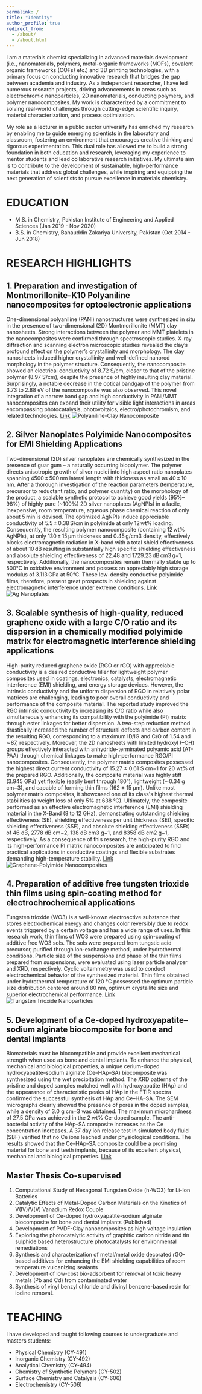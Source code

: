 ```yaml
---
permalink: /
title: "Identity"
author_profile: true
redirect_from: 
  - /about/
  - /about.html
---
```


I am a materials chemist specializing in advanced materials development (i.e., nanomaterials, polymers, metal-organic frameworks (MOFs), covalent organic frameworks (COFs) etc.) and 3D printing technologies, with a primary focus on conducting innovative research that bridges the gap between academia and industry. As a independent researcher, I have led numerous research projects, driving advancements in areas such as electrochromic nanoparticles, 2D nanomaterials, conducting polymers, and polymer nanocomposites. My work is characterized by a commitment to solving real-world challenges through cutting-edge scientific inquiry, material characterization, and process optimization.

My role as a lecturer in a public sector university has enriched my research by enabling me to guide emerging scientists in the laboratory and classroom, fostering an environment that encourages creative thinking and rigorous experimentation. This dual role has allowed me to build a strong foundation in both education and research, leveraging my experience to mentor students and lead collaborative research initiatives. My ultimate aim is to contribute to the development of sustainable, high-performance materials that address global challenges, while inspiring and equipping the next generation of scientists to pursue excellence in materials chemistry.

# EDUCATION
- M.S. in Chemistry, Pakistan Institute of Engineering and Applied Sciences (Jan 2019 - Nov 2020)
- B.S. in Chemistry, Bahauddin Zakariya University, Pakistan (Oct 2014 - Jun 2018)

RESEARCH HIGHLIGHTS
======
## 1. Preparation and investigation of Montmorillonite-K10 Polyaniline nanocomposites for optoelectronic applications
One-dimensional polyaniline (PANI) nanostructures were synthesized in situ in the presence of two-dimensional (2D) Montmorillonite (MMT) clay nanosheets. Strong interactions between the polymer and MMT platelets in the nanocomposites were confirmed through spectroscopic studies. X-ray diffraction and scanning electron microscopic studies revealed the clay’s profound effect on the polymer’s crystallinity and morphology. The clay nanosheets induced higher crystallinity and well-defined nanorod morphology in the polymer structure. Consequently, the nanocomposite showed an electrical conductivity of 8.72 S/cm, closer to that of the pristine polymer (8.97 S/cm), 
despite the presence of highly insulting clay material. Surprisingly, a notable decrease in the optical bandgap of the polymer from 3.73 to 2.88 eV of the nanocomposite was also observed. This novel integration of a narrow band gap and high conductivity in PANI/MMT nanocomposites can expand their utility for visible light interactions in areas encompassing photocatalysis, photovoltaics, electro/photochromism, and related technologies. [Link](https://www.cell.com/heliyon/fulltext/S2405-8440(24)03604-1)
![Polyaniline-Clay Nanocomposite](images/PANI.png) 

## 2. Silver Nanoplates Polyimide Nanocomposites for EMI Shielding Applications
Two-dimensional (2D) silver nanoplates are chemically synthesized in the presence of guar gum – a naturally occurring biopolymer. The polymer directs anisotropic growth of silver nuclei into high aspect ratio nanoplates spanning 4500 ± 500 nm lateral length with thickness as small as 40 ± 10 nm. After a thorough investigation of the reaction parameters (temperature, precursor to reductant ratio, and polymer quantity) on the morphology of the product, a scalable synthetic protocol to achieve good yields (95%–98%) of highly pure (~100%) 2D silver nanoplates (AgNPls) in a facile, inexpensive, room temperature, aqueous phase chemical reaction of only about 5 min is devised. The optimized AgNPls induce appreciable conductivity of 5.5 ± 0.38 S/cm in polyimide at only 12 wt% loading. Consequently, the resulting polymer nanocomposite (containing 12 wt% AgNPls), at only 130 ± 15 μm thickness and 0.45 g/cm3 density, effectively blocks electromagnetic radiation in X-band with a total shield effectiveness of about 10 dB resulting in substantially high specific shielding effectiveness and absolute shielding effectiveness of 22.48 and 1729.23 dB cm3 g−1, respectively. Additionally, the nanocomposites remain thermally stable up to 500°C in oxidative environment and possess an appreciably high storage modulus of 3.113 GPa at 50°C. These low-density conductive polyimide films, therefore, present great prospects in shielding against electromagnetic interference under extreme conditions. [Link](https://onlinelibrary.wiley.com/doi/abs/10.1002/app.55389)
![Ag Nanoplates](images/Ag.png) 

## 3. Scalable synthesis of high-quality, reduced graphene oxide with a large C/O ratio and its dispersion in a chemically modified polyimide matrix for electromagnetic interference shielding applications
High-purity reduced graphene oxide (RGO or rGO) with appreciable conductivity is a desired conductive filler for lightweight polymer composites used in coatings, electronics, catalysts, electromagnetic interference (EMI) shielding, and energy storage devices. However, the intrinsic conductivity and the uniform dispersion of RGO in relatively polar matrices are challenging, leading to poor overall conductivity and performance of the composite material. The reported study improved the RGO intrinsic conductivity by increasing its C/O ratio while also simultaneously enhancing its compatibility with the polyimide (PI) matrix through ester linkages for better dispersion. A two-step reduction method drastically increased the number of structural defects and carbon content in the resulting RGO, corresponding to a maximum ID/IG and C/O of 1.54 and ∼87, respectively. Moreover, the 2D nanosheets with limited hydroxyl (–OH) groups effectively interacted with anhydride-terminated polyamic acid (AT-PAA) through chemical linkages to make high-performance RGO/PI nanocomposites. Consequently, the polymer matrix composites possessed the highest direct current conductivity of 15.27 ± 0.61 S cm−1 for 20 wt% of the prepared RGO. Additionally, the composite material was highly stiff (3.945 GPa) yet flexible (easily bent through 180°), lightweight (∼0.34 g cm−3), and capable of forming thin films (162 ± 15 μm). Unlike most polymer matrix composites, it showcased one of its class's highest thermal stabilities (a weight loss of only 5% at 638 °C). Ultimately, the composite performed as an effective electromagnetic interference (EMI) shielding material in the X-Band (8 to 12 GHz), demonstrating outstanding shielding effectiveness (SE), shielding effectiveness per unit thickness (SEt), specific shielding effectiveness (SSE), and absolute shielding effectiveness (SSEt) of 46 dB, 2778 dB cm−2, 138 dB cm3 g−1, and 8358 dB cm2 g−1, respectively. As a consequence of this research, the high-purity RGO and its high-performance PI matrix nanocomposites are anticipated to find practical applications in conductive coatings and flexible substrates demanding high-temperature stability. [Link](https://pubs.rsc.org/en/content/articlehtml/2024/ra/d4ra00329b)
![Graphene-Polyimide Nanocomposites](images/Graphene.PNG)

## 4. Preparation of additive free tungsten trioxide thin films using spin-coating method for electrochrochemical applications
Tungsten trioxide (WO3) is a well-known electroactive substance that stores electrochemical energy and changes color reversibly due to redox events triggered by a certain voltage and has a wide range of uses. In this research work, thin films of WO3 were prepared using spin-coating of additive free WO3 sols. The sols were prepared from tungstic acid precursor, purified through ion-exchange method, under hydrothermal conditions. Particle size of the suspensions and phase of the thin films prepared from suspensions, were evaluated using laser particle analyzer and XRD, respectively. Cyclic voltammetry was used to conduct electrochemical behavior of the synthesized material. Thin films obtained under hydrothermal temperature of 120 ℃ possessed the optimum particle size distribution centered around 80 nm, optimum crystallite size and superior electrochemical performance. [Link](https://link.springer.com/article/10.1007/s13204-023-02790-w)
![Tungsten Trioxide Nanoparticles](images/tungsten.PNG)

## 5. Development of a Ce-doped hydroxyapatite–sodium alginate biocomposite for bone and dental implants
Biomaterials must be biocompatible and provide excellent mechanical strength when used as bone and dental implants. To enhance the physical, mechanical and biological properties, a unique cerium-doped hydroxyapatite–sodium alginate (Ce–HAp–SA) biocomposite was synthesized using the wet precipitation method. The XRD patterns of the pristine and doped samples matched well with hydroxyapatite (HAp) and the appearance of characteristic peaks of HAp in the FTIR spectra confirmed the successful synthesis of HAp and Ce–HA–SA. The SEM micrographs clearly showed the presence of pores in the doped samples, while a density of 3.0 g cm−3 was obtained. The maximum microhardness of 27.5 GPa was achieved in the 2 wt% Ce-doped sample. The anti-bacterial activity of the HAp–SA composite increases as the Ce concentration increases. A 37 day ion release test in simulated body fluid (SBF) verified that no Ce ions leached under physiological conditions. The results showed that the Ce–HAp–SA composite could be a promising material for bone and teeth implants, because of its excellent physical, mechanical and biological properties. [Link](https://pubs.rsc.org/en/content/articlelanding/2023/nj/d2nj06203h/unauth)

## Master Thesis Co-supervised
  1. Computational Study of Hexagonal Tungsten Oxide (h-WO3) for Li-Ion Batteries
  2. Catalytic Effects of Metal-Doped Carbon Materials on the Kinetics of V(IV)/V(V) Vanadium Redox Couple
  3. Development of Ce-doped hydroxyapatite-sodium alginate biocomposite for bone and dental implants (Published)
  4. Development of PVDF-Clay nanocomposites as high voltage insulation
  5. Exploring the photocatalytic activity of graphitic carbon nitride and tin sulphide based heterostructure photocatalysts for environmental remediations
  6. Synthesis and characterization of metal/metal oxide decorated rGO-based additives for enhancing the EMI shielding capabilities of room temperature vulcanizing sealants
  7. Development of low-cost bio-adsorbent for removal of toxic heavy metals (Pb and Cd) from contaminated water
  8. Synthesis of vinyl benzyl chloride and divinyl benzene-based resin for iodine removaL

# TEACHING
I have developed and taught following courses to undergraduate and masters students:
- Physical Chemistry (CY-491)
- Inorganic Chemistry (CY-492)
- Analytical Chemistry (CY-494)
- Chemistry of Synthetic Polymers (CY-502)
- Surface Chemistry and Catalysis (CY-606)
- Electrochemistry (CY-506)

